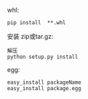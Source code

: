 whl:

```
pip install  **.whl
```

安装 zip或tar.gz:  

```
解压
python setup.py install
```

egg: 

```
easy_install packageName  
easy_install package.egg
```

